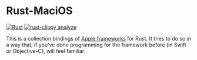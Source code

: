 # Rust-MaciOS

[![Rust](https://github.com/a-isaiahharvey/rust-macios/actions/workflows/rust.yml/badge.svg)](https://github.com/a-isaiahharvey/rust-macios/actions/workflows/rust.yml)
[![rust-clippy analyze](https://github.com/a-isaiahharvey/rust-macios/actions/workflows/rust-clippy.yml/badge.svg)](https://github.com/a-isaiahharvey/rust-macios/actions/workflows/rust-clippy.yml)

This is a collection bindings of [Apple frameworks](https://developer.apple.com/documentation/technologies) for Rust. It tries to do so in a way that, if you've done programming for the framework before (in Swift or Objective-C), will feel familiar.
